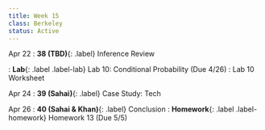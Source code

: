 ```yaml
---
title: Week 15
class: Berkeley
status: Active
---
```


Apr 22
: **38 (TBD)**{: .label} Inference Review
 <!-- : [Slides](#) &#8226; [Demos](#) &#8226; [Blank Demos](#) -->
: **Lab**{: .label .label-lab} Lab 10: Conditional Probability (Due 4/26)
 : Lab 10 Worksheet

Apr 24
: **39 (Sahai)**{: .label} Case Study: Tech
 <!-- : [Slides](#) &#8226; [Demos](#) &#8226; [Blank Demos](#) -->

Apr 26
: **40 (Sahai & Khan)**{: .label} Conclusion
: **Homework**{: .label .label-homework} Homework 13 (Due 5/5)
